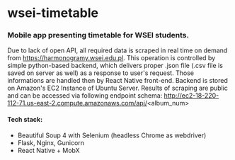 # wsei-timetable

### Mobile app presenting timetable for WSEI students.

Due to lack of open API, all required data is scraped in real time on demand from https://harmonogramy.wsei.edu.pl. This operation is controlled by simple python-based backend, which delivers proper .json file (.csv file is saved on server as well) as a response to user's request. Those informations are handled then by React Native front-end.
Backend is stored on Amazon's EC2 Instance of Ubuntu Server. Results of scraping are public and can be accessed via following endpoint schema: 
http://ec2-18-220-112-71.us-east-2.compute.amazonaws.com/api/<album_num>

#### Tech stack:
  * Beautiful Soup 4 with Selenium (headless Chrome as webdriver)
  * Flask, Nginx, Gunicorn 
  * React Native + MobX
